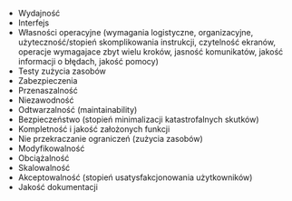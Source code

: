 - Wydajność
- Interfejs
- Własności operacyjne (wymagania logistyczne, organizacyjne, użyteczność/stopień skomplikowania instrukcji, czytelność ekranów, operacje wymagajace zbyt wielu kroków, jasność komunikatów, jakość informacji o błędach, jakość pomocy)
- Testy zużycia zasobów
- Zabezpieczenia
- Przenaszalność
- Niezawodność
- Odtwarzalność (maintainability)
- Bezpieczeństwo (stopień minimalizacji katastrofalnych skutków)
- Kompletność i jakość założonych funkcji
- Nie przekraczanie ograniczeń (zużycia zasobów)
- Modyfikowalność
- Obciążalność
- Skalowalność
- Akceptowalność (stopień usatysfakcjonowania użytkowników)
- Jakość dokumentacji